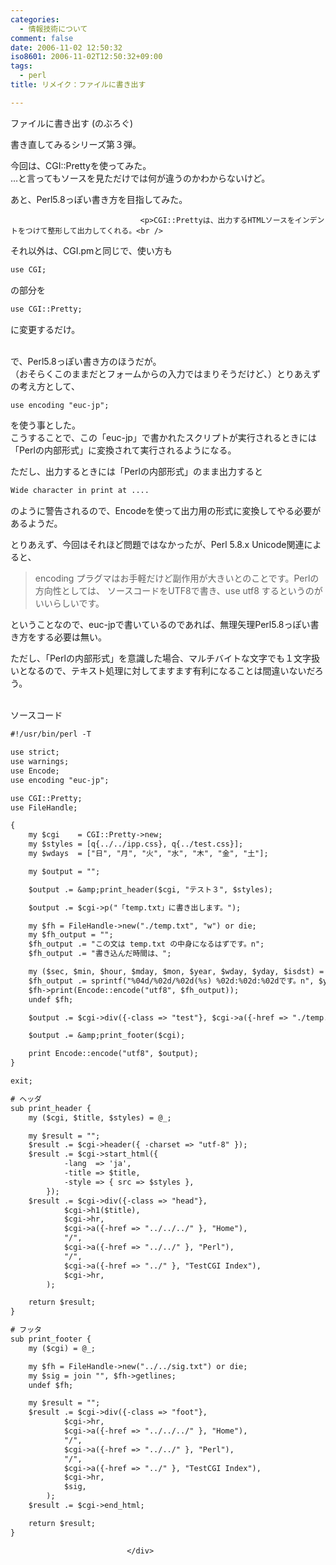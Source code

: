 ```yaml
---
categories:
  - 情報技術について
comment: false
date: 2006-11-02 12:50:32
iso8601: 2006-11-02T12:50:32+09:00
tags:
  - perl
title: リメイク：ファイルに書き出す

---
```


<div class="entry-body">
                                 <p>ファイルに書き出す (のぶろぐ)</p>

<p>書き直してみるシリーズ第３弾。</p>

<p>今回は、CGI::Prettyを使ってみた。<br />
…と言ってもソースを見ただけでは何が違うのかわからないけど。</p>

<p>あと、Perl5.8っぽい書き方を目指してみた。<br /></p>
                              
                                 <p>CGI::Prettyは、出力するHTMLソースをインデントをつけて整形して出力してくれる。<br />
それ以外は、CGI.pmと同じで、使い方も</p>

```default
use CGI;
```

<p>の部分を</p>

```default
use CGI::Pretty;
```

<p>に変更するだけ。</p>

<p><br />
で、Perl5.8っぽい書き方のほうだが。<br />
（おそらくこのままだとフォームからの入力ではまりそうだけど、）とりあえずの考え方として、</p>

```default
use encoding "euc-jp";
```

<p>を使う事とした。<br />
こうすることで、この「euc-jp」で書かれたスクリプトが実行されるときには「Perlの内部形式」に変換されて実行されるようになる。</p>

<p>ただし、出力するときには「Perlの内部形式」のまま出力すると</p>

```default
Wide character in print at ....
```

<p>のように警告されるので、Encodeを使って出力用の形式に変換してやる必要があるようだ。</p>

<p>とりあえず、今回はそれほど問題ではなかったが、Perl 5.8.x Unicode関連によると、</p>

<blockquote>encoding プラグマはお手軽だけど副作用が大きいとのことです。Perlの方向性としては、 ソースコードをUTF8で書き、use utf8 するというのがいいらしいです。 </blockquote>

<p>ということなので、euc-jpで書いているのであれば、無理矢理Perl5.8っぽい書き方をする必要は無い。</p>

<p>ただし、「Perlの内部形式」を意識した場合、マルチバイトな文字でも１文字扱いとなるので、テキスト処理に対してますます有利になることは間違いないだろう。</p>

<p><br />
ソースコード</p>

```default
#!/usr/bin/perl -T

use strict;
use warnings;
use Encode;
use encoding "euc-jp";

use CGI::Pretty;
use FileHandle;

{
    my $cgi    = CGI::Pretty->new;
    my $styles = [q{../../ipp.css}, q{../test.css}];
    my $wdays  = ["日", "月", "火", "水", "木", "金", "土"];

    my $output = "";

    $output .= &amp;print_header($cgi, "テスト３", $styles);

    $output .= $cgi->p("「temp.txt」に書き出します。");

    my $fh = FileHandle->new("./temp.txt", "w") or die;
    my $fh_output = "";
    $fh_output .= "この文は temp.txt の中身になるはずです。n";
    $fh_output .= "書き込んだ時間は、";

    my ($sec, $min, $hour, $mday, $mon, $year, $wday, $yday, $isdst) = localtime;
    $fh_output .= sprintf("%04d/%02d/%02d(%s) %02d:%02d:%02dです。n", $year + 1900, $mon + 1, $mday, $wdays->[$wday], $hour, $min, $sec);
    $fh->print(Encode::encode("utf8", $fh_output));
    undef $fh;

    $output .= $cgi->div({-class => "test"}, $cgi->a({-href => "./temp.txt"}, "temp.txtを見る"));

    $output .= &amp;print_footer($cgi);

    print Encode::encode("utf8", $output);
}

exit;

# ヘッダ
sub print_header {
    my ($cgi, $title, $styles) = @_;

    my $result = "";
    $result .= $cgi->header({ -charset => "utf-8" });
    $result .= $cgi->start_html({
            -lang  => 'ja',
            -title => $title,
            -style => { src => $styles },
        });
    $result .= $cgi->div({-class => "head"},
            $cgi->h1($title),
            $cgi->hr,
            $cgi->a({-href => "../../../" }, "Home"),
            "/",
            $cgi->a({-href => "../../" }, "Perl"),
            "/",
            $cgi->a({-href => "../" }, "TestCGI Index"),
            $cgi->hr,
        );

    return $result;
}

# フッタ
sub print_footer {
    my ($cgi) = @_;

    my $fh = FileHandle->new("../../sig.txt") or die;
    my $sig = join "", $fh->getlines;
    undef $fh;

    my $result = "";
    $result .= $cgi->div({-class => "foot"},
            $cgi->hr,
            $cgi->a({-href => "../../../" }, "Home"),
            "/",
            $cgi->a({-href => "../../" }, "Perl"),
            "/",
            $cgi->a({-href => "../" }, "TestCGI Index"),
            $cgi->hr,
            $sig,
        );
    $result .= $cgi->end_html;

    return $result;
}
```
                              </div>
    	